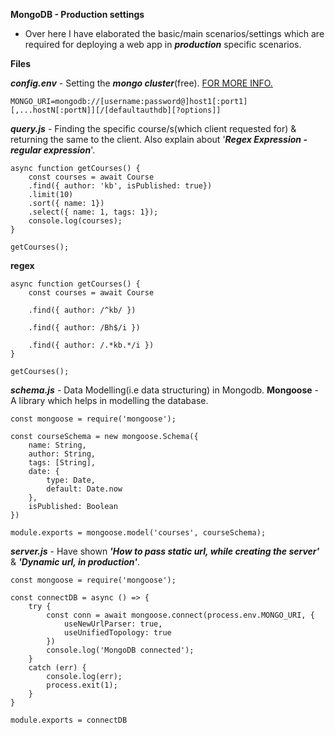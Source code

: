 **MongoDB - Production settings**
- Over here I have elaborated the basic/main scenarios/settings which are required for deploying a web app in ***production*** specific scenarios.

**Files**

***config.env*** - Setting the ***mongo cluster***(free). [FOR MORE INFO.](https://www.mongodb.com/docs/manual/reference/connection-string/)

```
MONGO_URI=mongodb://[username:password@]host1[:port1][,...hostN[:portN]][/[defaultauthdb][?options]]
```

***query.js*** - Finding the specific course/s(which client requested for) & returning the same to
                 the client. 
                 Also explain about '***Regex Expression - regular expression***'.

```
async function getCourses() {
    const courses = await Course
    .find({ author: 'kb', isPublished: true})
    .limit(10)
    .sort({ name: 1}) 
    .select({ name: 1, tags: 1});
    console.log(courses);
}

getCourses();
```

**regex**
```
async function getCourses() {
    const courses = await Course

    .find({ author: /^kb/ })
    
    .find({ author: /Bh$/i }) 
    
    .find({ author: /.*kb.*/i })
}

getCourses();
```

***schema.js*** - Data Modelling(i.e data structuring) in Mongodb.
                  **Mongoose** - A library which helps in modelling the database.
```
const mongoose = require('mongoose');

const courseSchema = new mongoose.Schema({
    name: String,
    author: String,
    tags: [String],
    date: {
        type: Date,
        default: Date.now
    },
    isPublished: Boolean
})

module.exports = mongoose.model('courses', courseSchema);
```

***server.js*** - Have shown ***'How to pass static url, while creating the server'***
                             & 
                  ***'Dynamic url, in production'***.

```
const mongoose = require('mongoose');

const connectDB = async () => {
    try {
        const conn = await mongoose.connect(process.env.MONGO_URI, {
            useNewUrlParser: true,
            useUnifiedTopology: true
        })
        console.log('MongoDB connected');
    } 
    catch (err) {
        console.log(err);
        process.exit(1);
    }
}

module.exports = connectDB
```
                  

